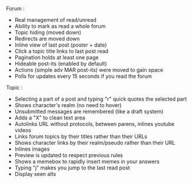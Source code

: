Forum :
 - Real management of read/unread
 - Ability to mark as read a whole forum
 - Topic hiding (moved down)
 - Redirects are moved down
 - Inline view of last post (poster + date)
 - Click a topic title links to last post read
 - Pagination holds at least one page
 - Hideable post-its (enabled by default)
 - Actions (simple adv MAR post-its) were moved to gain space
 - Polls for updates every 15 seconds if you read the forum

Topic :
 - Selecting a part of a post and typing "r" quick quotes the selected part
 - Shows character's realm (no need to hover)
 - Unsubmitted messages are remembered (like a draft system)
 - Adds a "X" to clean text area
 - Autolinks URL without protocols, between parens, inlines youtube videos
 - Links forum topics by their titles rather than their URLs
 - Shows character links by their realm/pseudo rather than their URL
 - Inlines images
 - Preview is updated to respect previous rules
 - Shows a memebox to rapidly insert memes in your answers
 - Typing "j" makes you jump to the last read post
 - Display seen alts